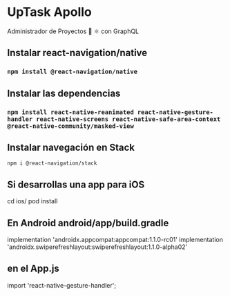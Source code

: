 # UpTask Apollo
Administrador de Proyectos 📱 ⚛ con GraphQL 



## Instalar react-navigation/native
### `npm install @react-navigation/native`

## Instalar las dependencias
### `npm install react-native-reanimated react-native-gesture-handler react-native-screens react-native-safe-area-context @react-native-community/masked-view`

## Instalar navegación en Stack
`npm i @react-navigation/stack`

## Si desarrollas una app para iOS 
cd ios/
pod install

## En Android android/app/build.gradle
implementation 'androidx.appcompat:appcompat:1.1.0-rc01'
implementation 'androidx.swiperefreshlayout:swiperefreshlayout:1.1.0-alpha02'

## en el App.js 
import 'react-native-gesture-handler';

